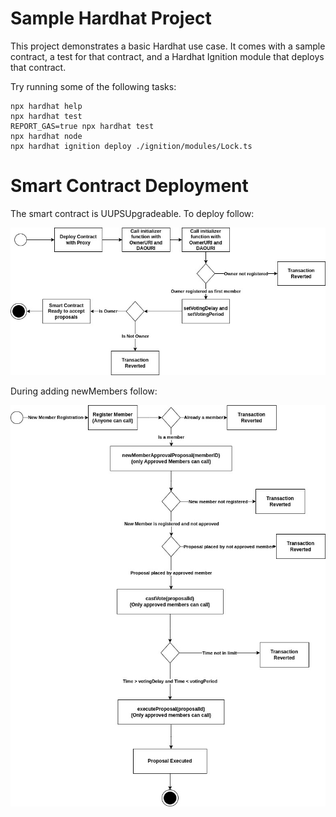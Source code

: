 # Sample Hardhat Project

This project demonstrates a basic Hardhat use case. It comes with a sample contract, a test for that contract, and a Hardhat Ignition module that deploys that contract.

Try running some of the following tasks:

```shell
npx hardhat help
npx hardhat test
REPORT_GAS=true npx hardhat test
npx hardhat node
npx hardhat ignition deploy ./ignition/modules/Lock.ts
```
# Smart Contract Deployment 
The smart contract is UUPSUpgradeable. To deploy follow:

![Deploy contract flow](deploy-contract.jpg)

During adding newMembers follow:

![Approve member flow](member-proposal.jpg)